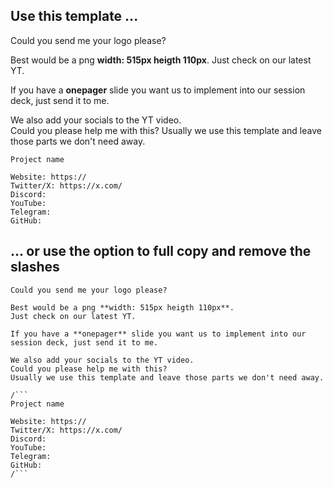 ## Use this template ...

Could you send me your logo please?  

Best would be a png **width: 515px heigth 110px**. 
Just check on our latest YT.  

If you have a **onepager** slide you want us to implement into our session deck, just send it to me.  

We also add your socials to the YT video.  
Could you please help me with this? 
Usually we use this template and leave those parts we don't need away. 

```
Project name 

Website: https://
Twitter/X: https://x.com/
Discord:
YouTube:
Telegram:
GitHub: 
```


## ... or use the option to full copy and remove the slashes

```
Could you send me your logo please?  

Best would be a png **width: 515px heigth 110px**. 
Just check on our latest YT.  

If you have a **onepager** slide you want us to implement into our session deck, just send it to me.  

We also add your socials to the YT video.  
Could you please help me with this? 
Usually we use this template and leave those parts we don't need away. 

/```
Project name 

Website: https://
Twitter/X: https://x.com/
Discord:
YouTube:
Telegram:
GitHub: 
/```
```
